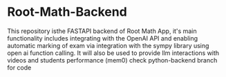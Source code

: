 # Root-Math-Backend
This repository isthe FASTAPI backend of Root Math App, it's main functionality includes integrating with the OpenAI API and enabling automatic marking of exam via integration with the sympy library using open ai function calling. It will also be used to provide llm interactions with videos and students performance (mem0)
 check python-backend branch for code 
